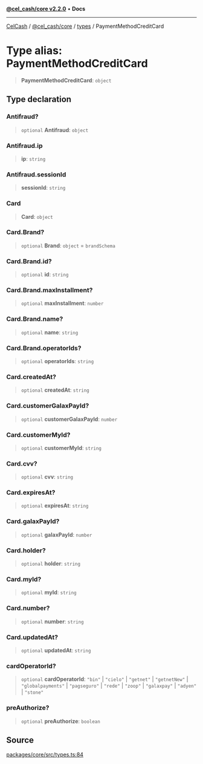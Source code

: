 [**@cel_cash/core v2.2.0**](../../README.md) • **Docs**

***

[CelCash](../../../../packages.md) / [@cel\_cash/core](../../README.md) / [types](../README.md) / PaymentMethodCreditCard

# Type alias: PaymentMethodCreditCard

> **PaymentMethodCreditCard**: `object`

## Type declaration

### Antifraud?

> `optional` **Antifraud**: `object`

### Antifraud.ip

> **ip**: `string`

### Antifraud.sessionId

> **sessionId**: `string`

### Card

> **Card**: `object`

### Card.Brand?

> `optional` **Brand**: `object` = `brandSchema`

### Card.Brand.id?

> `optional` **id**: `string`

### Card.Brand.maxInstallment?

> `optional` **maxInstallment**: `number`

### Card.Brand.name?

> `optional` **name**: `string`

### Card.Brand.operatorIds?

> `optional` **operatorIds**: `string`

### Card.createdAt?

> `optional` **createdAt**: `string`

### Card.customerGalaxPayId?

> `optional` **customerGalaxPayId**: `number`

### Card.customerMyId?

> `optional` **customerMyId**: `string`

### Card.cvv?

> `optional` **cvv**: `string`

### Card.expiresAt?

> `optional` **expiresAt**: `string`

### Card.galaxPayId?

> `optional` **galaxPayId**: `number`

### Card.holder?

> `optional` **holder**: `string`

### Card.myId?

> `optional` **myId**: `string`

### Card.number?

> `optional` **number**: `string`

### Card.updatedAt?

> `optional` **updatedAt**: `string`

### cardOperatorId?

> `optional` **cardOperatorId**: `"bin"` \| `"cielo"` \| `"getnet"` \| `"getnetNew"` \| `"globalpayments"` \| `"pagseguro"` \| `"rede"` \| `"zoop"` \| `"galaxpay"` \| `"adyen"` \| `"stone"`

### preAuthorize?

> `optional` **preAuthorize**: `boolean`

## Source

[packages/core/src/types.ts:84](https://github.com/Pyxlab/celcash/blob/f7cdc752c29f8a0dcef033e212602412d2050afc/packages/core/src/types.ts#L84)
